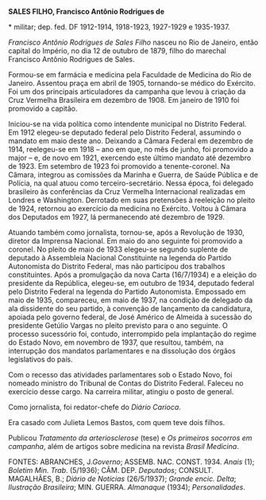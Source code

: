 **SALES FILHO, Francisco Antônio Rodrigues de**

\* militar; dep. fed. DF 1912-1914, 1918-1923, 1927-1929 e 1935-1937.

*Francisco Antônio Rodrigues de Sales Filho* nasceu no Rio de Janeiro,
então capital do Império, no dia 12 de outubro de 1879, filho do
marechal Francisco Antônio Rodrigues de Sales.

Formou-se em farmácia e medicina pela Faculdade de Medicina do Rio de
Janeiro. Assentou praça em abril de 1905, tornando-se médico do
Exército. Foi um dos principais articuladores da campanha que levou à
criação da Cruz Vermelha Brasileira em dezembro de 1908. Em janeiro de
1910 foi promovido a capitão.

Iniciou-se na vida política como intendente municipal no Distrito
Federal. Em 1912 elegeu-se deputado federal pelo Distrito Federal,
assumindo o mandato em maio deste ano. Deixando a Câmara Federal em
dezembro de 1914, reelegeu-se em 1918 – ano em que, no mês de junho, foi
promovido a major – e, de novo em 1921, exercendo este último mandato
até dezembro de 1923. Em setembro de 1923 foi promovido a
tenente-coronel. Na Câmara, integrou as comissões da Marinha e Guerra,
de Saúde Pública e de Polícia, na qual atuou como terceiro-secretário.
Nessa época, foi delegado brasileiro às conferências da Cruz Vermelha
Internacional realizadas em Londres e Washington. Derrotado em suas
pretensões à reeleição no pleito de 1924, retornou ao exercício da
medicina no Exército. Voltou à Câmara dos Deputados em 1927, lá
permanecendo até dezembro de 1929.

Atuando também como jornalista, tornou-se, após a Revolução de 1930,
diretor da Imprensa Nacional. Em maio do ano seguinte foi promovido a
coronel. No pleito de maio de 1933 elegeu-se segundo suplente de
deputado à Assembleia Nacional Constituinte na legenda do Partido
Autonomista do Distrito Federal, mas não participou dos trabalhos
constituintes. Após a promulgação da nova Carta (16/7/1934) e a eleição
do presidente da República, elegeu-se, em outubro de 1934, deputado
federal pelo Distrito Federal na legenda do Partido Autonomista.
Empossado em maio de 1935, compareceu, em maio de 1937, na condição de
delegado da ala dissidente do seu partido, à convenção de lançamento da
candidatura, apoiada pelo governo federal, de José Américo de Almeida à
sucessão do presidente Getúlio Vargas no pleito previsto para o ano
seguinte. O processo sucessório foi, contudo, interrompido pela
implantação do regime do Estado Novo, em novembro de 1937, que resultou,
também, na interrupção dos mandatos parlamentares e na dissolução dos
órgãos legislativos do país.

Com o recesso das atividades parlamentares sob o Estado Novo, foi
nomeado ministro do Tribunal de Contas do Distrito Federal. Faleceu no
exercício desse cargo. Na carreira militar, atingiu o posto de general.

Como jornalista, foi redator-chefe do *Diário Carioca*.

Era casado com Julieta Lemos Bastos, com quem teve dois filhos.

Publicou *Tratamento da arteriosclerose* (tese) e *Os primeiros socorros
em campanha*, além de artigos sobre medicina na revista *Brasil
Medicina*.

FONTES: ABRANCHES, J.*Governo*; ASSEMB. NAC. CONST. 1934. *Anais* (1);
*Boletim Min. Trab*. (5/1936); CÂM. DEP. *Deputados*; CONSULT.
MAGALHÃES, B.; *Diário de Notícias* (26/5/1937); *Grande encic. Delta*;
*Ilustração Brasileira*; MIN. GUERRA. *Almanaque* (1934);
*Personalidades*.
